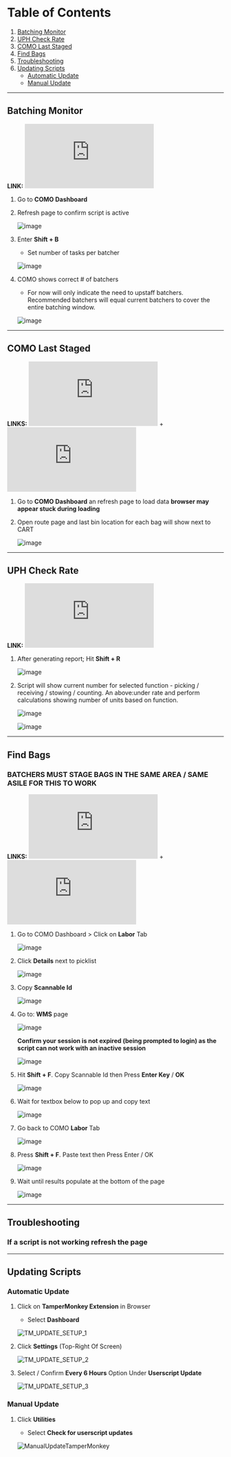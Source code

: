 # Table of Contents
1. [Batching Monitor](#batching-monitor)
2. [UPH Check Rate](#uph-check-rate)
3. [COMO Last Staged](#como-last-staged)
4. [Find Bags ](#find-bags)
5. [Troubleshooting](#troubleshooting)
6. [Updating Scripts](#updating-scripts)
    * [Automatic Update](#automatic-update)
    * [Manual Update](#manual-update)

---
## Batching Monitor
**LINK:** ![BATCHING MONITOR](https://raw.githubusercontent.com/JeysonArtiles/amzn/master/batchingMonitor_como.user.js)
1. Go to **COMO Dashboard**
2. Refresh page to confirm script is active
 
   ![image](https://user-images.githubusercontent.com/12719223/128308803-cbaa1d62-eeb3-4f3c-8696-17a5bc602d29.png)
  
3. Enter **Shift + B**
   * Set number of tasks per batcher

   ![image](https://user-images.githubusercontent.com/12719223/128309592-203d860f-94cd-40d0-86ab-b888ba0cbf61.png)
    
4. COMO shows correct # of batchers
   * For now will only indicate the need to upstaff batchers. Recommended batchers will equal current batchers to cover the entire batching window.

   ![image](https://user-images.githubusercontent.com/12719223/128309551-dec06c13-6a98-4c49-be2d-dd46a27c565b.png)

---
## COMO Last Staged
**LINKS:** ![COMO DASHBOARD](https://raw.githubusercontent.com/JeysonArtiles/amzn/master/como_dash.user.js) + ![COMO ROUTE](https://raw.githubusercontent.com/JeysonArtiles/amzn/master/como_route.user.js)
1. Go to **COMO Dashboard** an refresh page to load data **browser may appear stuck during loading**
2. Open route page and last bin location for each bag will show next to CART

   ![image](https://user-images.githubusercontent.com/12719223/128463273-f41f42cb-49b6-4b92-8625-50e562d09a7d.png)


---
## UPH Check Rate
**LINK:** ![AFTLITE UPH CHECK RATE](https://github.com/JeysonArtiles/amzn/blob/master/aftlite_uph.user.js)

1. After generating report; Hit **Shift + R**

   ![image](https://user-images.githubusercontent.com/12719223/128310615-027d27d3-08f2-4f9b-bc7e-41425e91f90d.png)

2. Script will show current number for selected function - picking / receiving / stowing / counting. An above:under rate and perform calculations showing number of units based on function.

   ![image](https://user-images.githubusercontent.com/12719223/128311004-c8b640f4-f69f-4bcc-8089-8da826f7c8a1.png)

   ![image](https://user-images.githubusercontent.com/12719223/128311027-7649156d-9a16-4bc8-b8a7-88e2b003514d.png)

---
## Find Bags
### BATCHERS MUST STAGE BAGS IN THE SAME AREA / SAME ASILE FOR THIS TO WORK

**LINKS:** ![AFTLITE WMS](https://raw.githubusercontent.com/JeysonArtiles/amzn/master/findBags_aftlite.user.js) + ![COMO LABOR](https://raw.githubusercontent.com/JeysonArtiles/amzn/master/findBags_como.user.js)

1. Go to COMO Dashboard > Click on **Labor** Tab

   ![image](https://user-images.githubusercontent.com/12719223/128458348-0bd10ec9-8501-4851-87c9-67f1dc5cc2dc.png)

2. Click **Details** next to picklist

   ![image](https://user-images.githubusercontent.com/12719223/128460572-4dfe36c0-65fd-43e3-a7c2-11d9d83b47af.png)

3. Copy **Scannable Id**

   ![image](https://user-images.githubusercontent.com/12719223/128460587-da7336fe-91b3-42dc-b5c2-3cbb535c9f5d.png)

4. Go to: **WMS** page 

   ![image](https://user-images.githubusercontent.com/12719223/128462044-c44ec35d-8a5a-49e9-87cf-406307c7c515.png)

   **Confirm your session is not expired (being prompted to login) as the script can not work with an inactive session**

   ![image](https://user-images.githubusercontent.com/12719223/128461829-da1130e7-26e7-4ed3-9b9a-e0758e10ad8e.png)

5. Hit **Shift + F**. Copy Scannable Id then Press **Enter Key** / **OK**

   ![image](https://user-images.githubusercontent.com/12719223/128460736-c104005e-bb77-44ee-a176-4c8754d54ecb.png)

6. Wait for textbox below to pop up and copy text

   ![image](https://user-images.githubusercontent.com/12719223/128460802-c3d1bec3-29c7-4a01-b7b1-089ea37ab09f.png)

7. Go back to COMO **Labor** Tab

   ![image](https://user-images.githubusercontent.com/12719223/128460865-69fcd31f-a267-4063-a66d-e81420835f6a.png)

8. Press **Shift + F**. Paste text then Press Enter / OK

   ![image](https://user-images.githubusercontent.com/12719223/128461068-e1908e24-ae8c-4ddf-9616-c2fb8aafb50e.png)

9. Wait until results populate at the bottom of the page

   ![image](https://user-images.githubusercontent.com/12719223/128461115-091ef85d-3d9d-4586-9a89-837f82110aaa.png)

---

## Troubleshooting

### If a script is not working refresh the page

---

## Updating Scripts

### Automatic Update

1. Click on **TamperMonkey Extension** in Browser
   * Select **Dashboard**

   ![TM_UPDATE_SETUP_1](https://github.com/JeysonArtiles/amzn/blob/master/.documentation/TM_UPDATE_SETUP_1.png)

2. Click **Settings** (Top-Right Of Screen)

   ![TM_UPDATE_SETUP_2](https://github.com/JeysonArtiles/amzn/blob/master/.documentation/TM_UPDATE_SETUP_2.png)

3. Select / Confirm **Every 6 Hours** Option Under **Userscript Update**

   ![TM_UPDATE_SETUP_3](https://github.com/JeysonArtiles/amzn/blob/master/.documentation/TM_UPDATE_SETUP_3.png)


### Manual Update

1. Click **Utilities**
   * Select **Check for userscript updates**
   
   ![ManualUpdateTamperMonkey](https://github.com/JeysonArtiles/amzn/blob/master/.documentation/ManualUpdateTamperMonkey.png)
